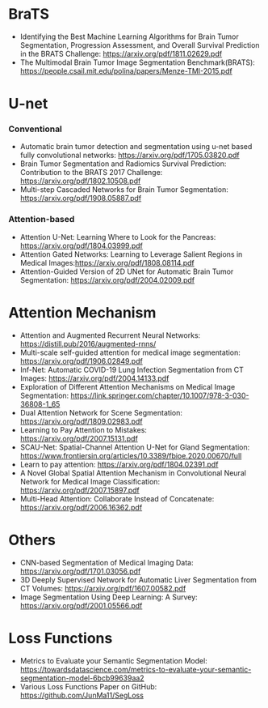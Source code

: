 # BraTS
* Identifying the Best Machine Learning Algorithms for Brain Tumor
Segmentation, Progression Assessment, and Overall Survival
Prediction in the BRATS Challenge: https://arxiv.org/pdf/1811.02629.pdf
* The Multimodal Brain Tumor Image Segmentation Benchmark(BRATS): https://people.csail.mit.edu/polina/papers/Menze-TMI-2015.pdf

# U-net 
### Conventional 
* Automatic brain tumor detection and segmentation using u-net based fully convolutional networks: https://arxiv.org/pdf/1705.03820.pdf 
* Brain Tumor Segmentation and Radiomics Survival Prediction: Contribution to the BRATS 2017 Challenge: https://arxiv.org/pdf/1802.10508.pdf
* Multi-step Cascaded Networks for Brain Tumor
Segmentation: https://arxiv.org/pdf/1908.05887.pdf

### Attention-based
* Attention U-Net: Learning Where to Look for the Pancreas: https://arxiv.org/pdf/1804.03999.pdf
* Attention Gated Networks: Learning to Leverage Salient Regions in Medical Images:https://arxiv.org/pdf/1808.08114.pdf 
* Attention-Guided Version of 2D UNet for Automatic Brain Tumor Segmentation: https://arxiv.org/pdf/2004.02009.pdf 

# Attention Mechanism 
* Attention and Augmented Recurrent Neural Networks: https://distill.pub/2016/augmented-rnns/
* Multi-scale self-guided attention for medical image segmentation: https://arxiv.org/pdf/1906.02849.pdf 
* Inf-Net: Automatic COVID-19 Lung Infection
Segmentation from CT Images: https://arxiv.org/pdf/2004.14133.pdf
* Exploration of Different Attention Mechanisms on Medical Image Segmentation: https://link.springer.com/chapter/10.1007/978-3-030-36808-1_65
* Dual Attention Network for Scene Segmentation: https://arxiv.org/pdf/1809.02983.pdf
* Learning to Pay Attention to Mistakes: https://arxiv.org/pdf/2007.15131.pdf
* SCAU-Net: Spatial-Channel Attention U-Net for Gland Segmentation: https://www.frontiersin.org/articles/10.3389/fbioe.2020.00670/full
* Learn to pay attention: https://arxiv.org/pdf/1804.02391.pdf
* A Novel Global Spatial Attention Mechanism in Convolutional
Neural Network for Medical Image Classification: https://arxiv.org/pdf/2007.15897.pdf
* Multi-Head Attention: Collaborate Instead of Concatenate: https://arxiv.org/pdf/2006.16362.pdf

# Others
* CNN-based Segmentation of Medical Imaging Data: https://arxiv.org/pdf/1701.03056.pdf
* 3D Deeply Supervised Network for Automatic
Liver Segmentation from CT Volumes: https://arxiv.org/pdf/1607.00582.pdf
* Image Segmentation Using Deep Learning:
A Survey: https://arxiv.org/pdf/2001.05566.pdf

# Loss Functions
* Metrics to Evaluate your Semantic Segmentation Model: https://towardsdatascience.com/metrics-to-evaluate-your-semantic-segmentation-model-6bcb99639aa2
* Various Loss Functions Paper on GitHub: https://github.com/JunMa11/SegLoss
